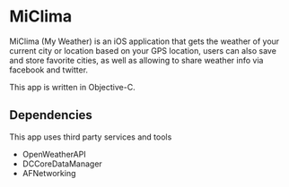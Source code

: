 # MiClima

MiClima (My Weather) is an iOS application that gets the weather of your current city or location based on your GPS location, users can also save and store favorite cities, as well as allowing to share weather info via facebook and twitter.

This app is written in Objective-C.

## Dependencies

This app uses third party services and tools

* OpenWeatherAPI
* DCCoreDataManager
* AFNetworking

